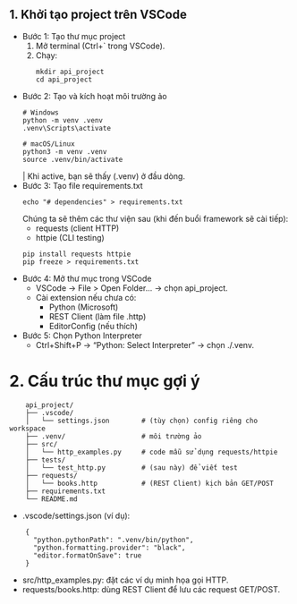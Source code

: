 ## 1. Khởi tạo project trên VSCode
- Bước 1: Tạo thư mục project
    1. Mở terminal (Ctrl+` trong VSCode).
    2. Chạy: 
        ```
        mkdir api_project
        cd api_project
        ```
- Bước 2: Tạo và kích hoạt môi trường ảo
    ```
    # Windows
    python -m venv .venv
    .venv\Scripts\activate

    # macOS/Linux
    python3 -m venv .venv
    source .venv/bin/activate
    ```
    | Khi active, bạn sẽ thấy (.venv) ở đầu dòng.
- Bước 3: Tạo file requirements.txt
    ```
    echo "# dependencies" > requirements.txt
    ```
    Chúng ta sẽ thêm các thư viện sau (khi đến buổi framework sẽ cài tiếp):
    - requests (client HTTP)
    - httpie (CLI testing)
    ```
    pip install requests httpie
    pip freeze > requirements.txt
    ```
- Bước 4: Mở thư mục trong VSCode
    - VSCode → File > Open Folder... → chọn api_project.
    - Cài extension nếu chưa có:
        - Python (Microsoft)
        - REST Client (làm file .http)
        - EditorConfig (nếu thích)
- Bước 5: Chọn Python Interpreter
    - Ctrl+Shift+P → “Python: Select Interpreter” → chọn ./.venv.

# 2. Cấu trúc thư mục gợi ý
```
    api_project/
    ├── .vscode/
    │   └── settings.json        # (tùy chọn) config riêng cho workspace
    ├── .venv/                   # môi trường ảo
    ├── src/
    │   └── http_examples.py     # code mẫu sử dụng requests/httpie
    ├── tests/
    │   └── test_http.py         # (sau này) để viết test
    ├── requests/
    │   └── books.http           # (REST Client) kịch bản GET/POST
    ├── requirements.txt
    └── README.md
```

- .vscode/settings.json (ví dụ):
```
    {
      "python.pythonPath": ".venv/bin/python",
      "python.formatting.provider": "black",
      "editor.formatOnSave": true
    }
```

- src/http_examples.py: đặt các ví dụ minh họa gọi HTTP.
- requests/books.http: dùng REST Client để lưu các request GET/POST.

